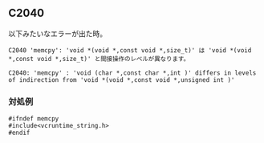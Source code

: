 ## C2040

以下みたいなエラーが出た時。

```
C2040 'memcpy': 'void *(void *,const void *,size_t)' は 'void *(void *,const void *,size_t)' と間接操作のレベルが異なります。
```

```
C2040: 'memcpy' : 'void (char *,const char *,int )' differs in levels of indirection from 'void *(void *,const void *,unsigned int )'
```

### 対処例

```
#ifndef memcpy
#include<vcruntime_string.h>
#endif
```
